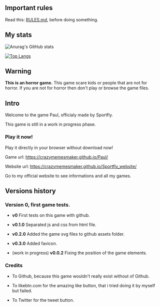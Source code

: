 ## Important rules 
Read this: [RULES.md](https://github.com/crazymemesmaker/Paul/blob/main/RULES.md), before doing something.

## My stats 
![Anurag's GitHub stats](https://github-readme-stats.vercel.app/api?username=crazymemesmaker&show_icons=true)

[![Top Langs](https://github-readme-stats.vercel.app/api/top-langs/?username=crazymemesmaker)](https://github.com/crazymemesmaker/github-readme-stats)
## Warning

**This is an horror game.**
This game scare kids or people that are not for horror.
If you are not for horror then don't play or browse the game files.

## Intro

Welcome to the game Paul, officialy made by Sportfly.

This game is still in a work in progress phase.

### Play it now!
Play it directly in your browser without download now!

Game url: https://crazymemesmaker.github.io/Paul/ 

Website url: https://crazymemesmaker.github.io/Sportfly_website/

Go to my official website to see informations and all my games.

## Versions history

### Version 0, first game tests.

- **v0** First tests on this game with github.

- **v0.1.0** Separated js and css from html file.

- **v0.2.0** Added the game svg files to github assets folder.

- **v0.3.0** Added favicon.

- (work in progress) **v0.0.2** Fixing the position of the game elements.

### Credits 

- To Github, because this game wouldn't really exist without of Github.

- To likebtn.com for the amazing like button, that i tried doing it by myself but failed.

- To Twitter for the tweet button.
